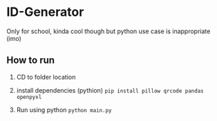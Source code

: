 # ID-Generator
Only for school, kinda cool though but python use case is inappropriate (imo)

## How to run
1. CD to folder location

2. install dependencies (pythion)
`pip install pillow qrcode pandas openpyxl`

3. Run using python
`python main.py`
